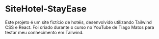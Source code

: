 # SiteHotel-StayEase
 Este projeto é um site fictício de hotéis, desenvolvido utilizando Tailwind CSS e React. Foi criado durante o curso no YouTube de Tiago Matos para testar meu conhecimento em Tailwind.
